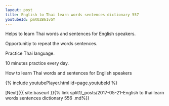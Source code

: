 ```yaml
---
layout: post
title: English to Thai learn words sentences dictionary 557 
youtubeId: pmXUZB61vGY
---
```

 
 
Helps to learn Thai words and sentences for English speakers.

Opportunitiy to repeat the words sentences. 

Practice Thai language. 
 
10 minutes practice every day. 
 
How to learn Thai words and sentences for English speakers 
 
{% include youtubePlayer.html id=page.youtubeId %}
 
 
[Next]({{ site.baseurl }}{% link  split1/_posts/2017-05-21-English to thai learn words sentences dictionary 556 .md%})
 

